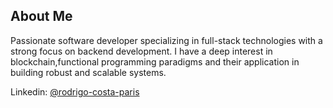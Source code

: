 


<h2>About Me</h2>

Passionate software developer specializing in full-stack technologies with a strong focus on backend development. I have a deep interest in blockchain,functional programming paradigms and their application in building robust and scalable systems.

Linkedin: [@rodrigo-costa-paris](https://www.linkedin.com/in/rodrigo-costa-paris/)


